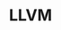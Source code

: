 ---
category: [llvm] #Category ID.
hue: var(--c-themeHueOrange) #Category hue. See note [1].
title: LLVM #Category title.
description: LLVM 모음
---